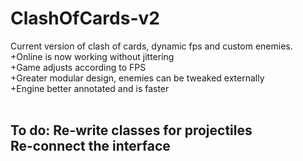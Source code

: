# ClashOfCards-v2
Current version of clash of cards, dynamic fps and custom enemies. <br>
+Online is now working without jittering <br>
+Game adjusts according to FPS <br>
+Greater modular design, enemies can be tweaked externally <br>
+Engine better annotated and is faster <br><br>
<h2>To do:
Re-write classes for projectiles <br>
Re-connect the interface
